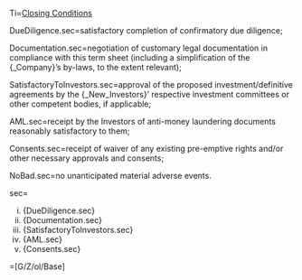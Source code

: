 Ti=<a href="https://thegalionproject.com/term-sheet#part-closing">Closing Conditions</a>

DueDiligence.sec=satisfactory completion of confirmatory due diligence; 

Documentation.sec=negotiation of customary legal documentation in compliance with this term sheet (including a simplification of the {_Company}’s by-laws, to the extent relevant);
	
SatisfactoryToInvestors.sec=approval of the proposed investment/definitive agreements by the {_New_Investors}’ respective investment committees or other competent bodies, if applicable;

AML.sec=receipt by the Investors of anti-money laundering documents reasonably satisfactory to them;

Consents.sec=receipt of waiver of any existing pre-emptive rights and/or other necessary approvals and consents; 

NoBad.sec=no unanticipated material adverse events.

sec=<ol type="i" class="secs-and"><li>{DueDiligence.sec}<li>{Documentation.sec}<li>{SatisfactoryToInvestors.sec}<li>{AML.sec}<li>{Consents.sec}</ol>

=[G/Z/ol/Base]
